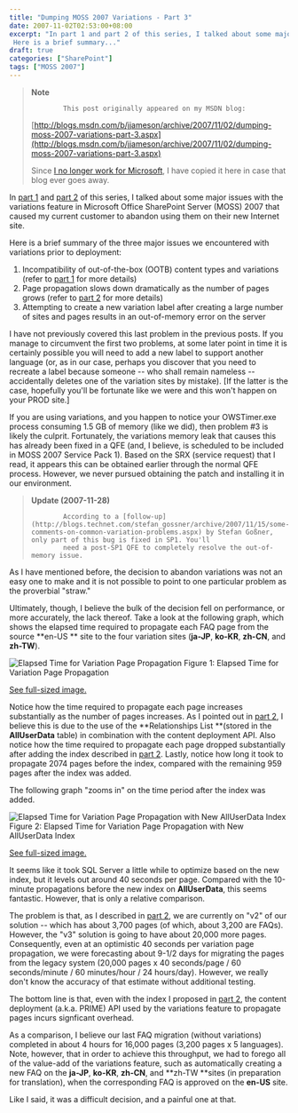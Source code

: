 ```yaml
---
title: "Dumping MOSS 2007 Variations - Part 3"
date: 2007-11-02T02:53:00+08:00
excerpt: "In part 1 and part 2 of this series, I talked about some major issues with the variations feature in Microsoft Office SharePoint Server (MOSS) 2007 that caused my current customer to abandon using them on their new Internet site. 
 Here is a brief summary..."
draft: true
categories: ["SharePoint"]
tags: ["MOSS 2007"]
---
```


> **Note**
> 
>             This post originally appeared on my MSDN blog:
> 
> [http://blogs.msdn.com/b/jjameson/archive/2007/11/02/dumping-moss-2007-variations-part-3.aspx](http://blogs.msdn.com/b/jjameson/archive/2007/11/02/dumping-moss-2007-variations-part-3.aspx)
> 
> Since [I no longer work for Microsoft](/blog/jjameson/2011/09/02/last-day-with-microsoft), I have copied it here in case that blog                 ever goes away.

In [part 1](/blog/jjameson/2007/10/30/dumping-moss-2007-variations-part-1) and [part 2](/blog/jjameson/2007/10/31/dumping-moss-2007-variations-part-2) of this series, I talked about some major issues with the variations         feature in Microsoft Office SharePoint Server (MOSS) 2007 that caused my current         customer to abandon using them on their new Internet site.

Here is a brief summary of the three major issues we encountered with variations         prior to deployment:

1. Incompatibility of out-of-the-box (OOTB) content types and variations (refer to
   [part 1](/blog/jjameson/2007/10/30/dumping-moss-2007-variations-part-1) for more details)
2. Page propagation slows down dramatically as the number of pages grows (refer to
   [part 2](/blog/jjameson/2007/10/31/dumping-moss-2007-variations-part-2) for more details)
3. Attempting to create a new variation label after creating a large number of sites
   and pages results in an out-of-memory error on the server

I have not previously covered this last problem in the previous posts. If you manage         to circumvent the first two problems, at some later point in time it is certainly         possible you will need to add a new label to support another language (or, as in         our case, perhaps you discover that you need to recreate a label because someone         -- who shall remain nameless -- accidentally deletes one of the variation sites         by mistake). [If the latter is the case, hopefully you'll be fortunate like we were         and this won't happen on your PROD site.]

If you are using variations, and you happen to notice your OWSTimer.exe process         consuming 1.5 GB of memory (like we did), then problem #3 is likely the culprit.         Fortunately, the variations memory leak that causes this has already been fixed         in a QFE (and, I believe, is scheduled to be included in MOSS 2007 Service Pack         1). Based on the SRX (service request) that I read, it appears this can be obtained         earlier through the normal QFE process. However, we never pursued obtaining the         patch and installing it in our environment.

> **Update (2007-11-28)**
> 
>             According to a [follow-up](http://blogs.technet.com/stefan_gossner/archive/2007/11/15/some-comments-on-common-variation-problems.aspx) by Stefan Goßner, only part of this bug is fixed in SP1. You'll
>             need a post-SP1 QFE to completely resolve the out-of-memory issue.

As I have mentioned before, the decision to abandon variations was not an easy one         to make and it is not possible to point to one particular problem as the proverbial         "straw."

Ultimately, though, I believe the bulk of the decision fell on performance, or more         accurately, the lack thereof. Take a look at the following graph, which shows the         elapsed time required to propagate each FAQ page from the source **en-US **         site to the four variation sites (**ja-JP**, **ko-KR**,         **zh-CN**, and **zh-TW**).

![Elapsed Time for Variation Page Propagation](https://www.technologytoolbox.com/blog/images/www_technologytoolbox_com/blog/jjameson/9/r_Variation-Page-Propagation%20(before).jpg "Elapsed Time for Variation Page Propagation")
Figure 1: Elapsed Time for Variation Page Propagation

[See full-sized image.](/blog/images/www_technologytoolbox_com/blog/jjameson/9/o_Variation-Page-Propagation%20%28before%29.jpg)

Notice how the time required to propagate each page increases substantially as the         number of pages increases. As I pointed out in [part 2](/blog/jjameson/2007/10/31/dumping-moss-2007-variations-part-2), I believe this is due to the use of the **Relationships List
**(stored in the **AllUserData** table) in combination with         the content deployment API. Also notice how the time required to propagate each         page dropped substantially after adding the index described in [part 2](/blog/jjameson/2007/10/31/dumping-moss-2007-variations-part-2). Lastly, notice how long it took to propagate 2074 pages before the         index, compared with the remaining 959 pages after the index was added.

The following graph "zooms in" on the time period after the index was added.

![Elapsed Time for Variation Page Propagation with New AllUserData Index](https://www.technologytoolbox.com/blog/images/www_technologytoolbox_com/blog/jjameson/9/r_Variation-Page-Propagation%20(after).jpg "Variation Page Propagation with New AllUserData Index")
Figure 2: Elapsed Time for Variation Page Propagation with New AllUserData Index

[See full-sized image.](/blog/images/www_technologytoolbox_com/blog/jjameson/9/o_Variation-Page-Propagation%20%28after%29.jpg)

It seems like it took SQL Server a little while to optimize based on the new index,         but it levels out around 40 seconds per page. Compared with the 10-minute propagations         before the new index on **AllUserData**, this seems fantastic. However,         that is only a relative comparison.

The problem is that, as I described in [part 2](/blog/jjameson/2007/10/31/dumping-moss-2007-variations-part-2), we are currently on "v2" of our solution -- which has about 3,700         pages (of which, about 3,200 are FAQs). However, the "v3" solution is going to have         about 20,000 more pages. Consequently, even at an optimistic 40 seconds per variation         page propagation, we were forecasting about 9-1/2 days for migrating the pages from         the legacy system (20,000 pages x 40 seconds/page / 60 seconds/minute / 60 minutes/hour         / 24 hours/day). However, we really don't know the accuracy of that estimate without         additional testing.

The bottom line is that, even with the index I proposed in [part 2](/blog/jjameson/2007/10/31/dumping-moss-2007-variations-part-2), the content deployment (a.k.a. PRIME) API used by the variations         feature to propagate pages incurs signficant overhead.

As a comparison, I believe our last FAQ migration (without variations) completed         in about 4 hours for 16,000 pages (3,200 pages x 5 languages). Note, however, that         in order to achieve this throughput, we had to forego all of the value-add of the         variations feature, such as automatically creating a new FAQ on the **ja-JP**,         **ko-KR**, **zh-CN**, and **zh-TW **sites         (in preparation for translation), when the corresponding FAQ is approved on the         **en-US** site.

Like I said, it was a difficult decision, and a painful one at that.

